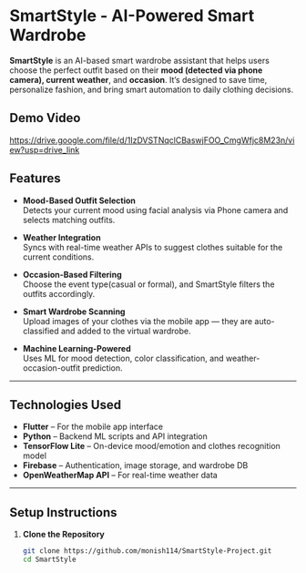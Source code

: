 # SmartStyle - AI-Powered Smart Wardrobe

**SmartStyle** is an AI-based smart wardrobe assistant that helps users choose the perfect outfit based on their **mood (detected via phone camera), current weather**, and **occasion**. It’s designed to save time, personalize fashion, and bring smart automation to daily clothing decisions.

## Demo Video
https://drive.google.com/file/d/1IzDVSTNqclCBaswjFOO_CmgWfjc8M23n/view?usp=drive_link

## Features

- **Mood-Based Outfit Selection**  
  Detects your current mood using facial analysis via Phone camera and selects matching outfits.

- **Weather Integration**  
  Syncs with real-time weather APIs to suggest clothes suitable for the current conditions.

- **Occasion-Based Filtering**  
  Choose the event type(casual or formal), and SmartStyle filters the outfits accordingly.

- **Smart Wardrobe Scanning**  
  Upload images of your clothes via the mobile app — they are auto-classified and added to the virtual wardrobe.

- **Machine Learning-Powered**  
  Uses ML for mood detection, color classification, and weather-occasion-outfit prediction.

---

## Technologies Used

- **Flutter** – For the mobile app interface
- **Python** – Backend ML scripts and API integration
- **TensorFlow Lite** – On-device mood/emotion and clothes recognition model
- **Firebase** – Authentication, image storage, and wardrobe DB 
- **OpenWeatherMap API** – For real-time weather data

---

##  Setup Instructions

1. **Clone the Repository**

   ```bash
   git clone https://github.com/monish114/SmartStyle-Project.git
   cd SmartStyle
